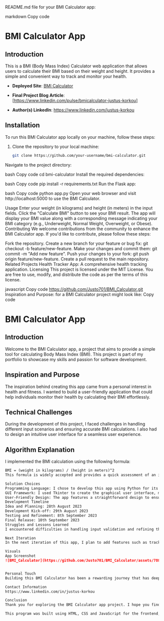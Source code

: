  README.md file for your BMI Calculator app:

markdown
Copy code
# BMI Calculator App

## Introduction

This is a BMI (Body Mass Index) Calculator web application that allows users to calculate their BMI based on their weight and height. It provides a simple and convenient way to track and monitor your health.

- **Deployed Site**: [BMI Calculator](https://github.com/Justo701/My_landing_page.git)

- **Final Project Blog Article**: [https://www.linkedin.com/pulse/bmicalculator-justus-korkou]

- **Author(s) LinkedIn**: https://www.linkedin.com/justus-korkou

## Installation

To run this BMI Calculator app locally on your machine, follow these steps:

1. Clone the repository to your local machine:

   ```bash
   git clone https://github.com/your-username/bmi-calculator.git
Navigate to the project directory:

bash
Copy code
cd bmi-calculator
Install the required dependencies:

bash
Copy code
pip install -r requirements.txt
Run the Flask app:

bash
Copy code
python app.py
Open your web browser and visit http://localhost:5000 to use the BMI Calculator.

Usage
Enter your weight (in kilograms) and height (in meters) in the input fields.
Click the "Calculate BMI" button to see your BMI result.
The app will display your BMI value along with a corresponding message indicating your BMI category (e.g., Underweight, Normal Weight, Overweight, or Obese).
Contributing
We welcome contributions from the community to enhance the BMI Calculator app. If you'd like to contribute, please follow these steps:

Fork the repository.
Create a new branch for your feature or bug fix: git checkout -b feature/new-feature.
Make your changes and commit them: git commit -m "Add new feature".
Push your changes to your fork: git push origin feature/new-feature.
Create a pull request to the main repository.
Related Projects
Health Tracker App: A comprehensive health tracking application.
Licensing
This project is licensed under the MIT License. You are free to use, modify, and distribute the code as per the terms of this license.

javascript
Copy code
https://github.com/Justo701/BMI_Calculator.git
Inspiration and Purpose:
for a BMI Calculator project might look like:
Copy code
# BMI Calculator App

## Introduction

Welcome to the BMI Calculator app, a project that aims to provide a simple tool for calculating Body Mass Index (BMI). This project is part of my portfolio to showcase my skills and passion for software development.

## Inspiration and Purpose

The inspiration behind creating this app came from a personal interest in health and fitness. I wanted to build a user-friendly application that could help individuals monitor their health by calculating their BMI effortlessly.

## Technical Challenges

During the development of this project, I faced challenges in handling different input scenarios and ensuring accurate BMI calculations. I also had to design an intuitive user interface for a seamless user experience.

## Algorithm Explanation

I implemented the BMI calculation using the following formula:
```markdown
BMI = (weight in kilograms) / (height in meters)^2
This formula is widely accepted and provides a quick assessment of an individual's health based on their weight and height.

Solution Choices
Programming Language: I chose to develop this app using Python for its simplicity and readability.
GUI Framework: I used Tkinter to create the graphical user interface, making the app accessible to a wider audience.
User-Friendly Design: The app features a straightforward design to ensure that users can easily input their data and receive BMI results.
Development Timeline
Idea and Planning: 28th August 2023
Development Kick-off: 29th August 2023
Testing and Refinement: 8th September 2023
Final Release: 10th September 2023
Struggles and Lessons Learned
I encountered difficulties in handling input validation and refining the user interface. These challenges taught me the importance of user-centered design and robust error handling.

Next Iteration
In the next iteration of this app, I plan to add features such as tracking BMI trends over time and providing personalized health recommendations based on BMI results.

Visuals
App Screenshot
![BMI_Calculator](https://github.com/Justo701/BMI_Calculator/assets/78816967/bf970fad-5ff4-4131-a7b1-5ab724938879)


Personal Touch
Building this BMI Calculator has been a rewarding journey that has deepened my passion for software development. As a developer, I believe in creating applications that can positively impact people's lives.

Contact Information
https://www.linkedin.com/in/justus-korkou

Conclusion
Thank you for exploring the BMI Calculator app project. I hope you find it useful, and I'm excited to hear your feedback or discuss potential opportunities to work together.

This program was built using HTML, CSS and JavaScript for the frontend, and python Flask for the backend.








